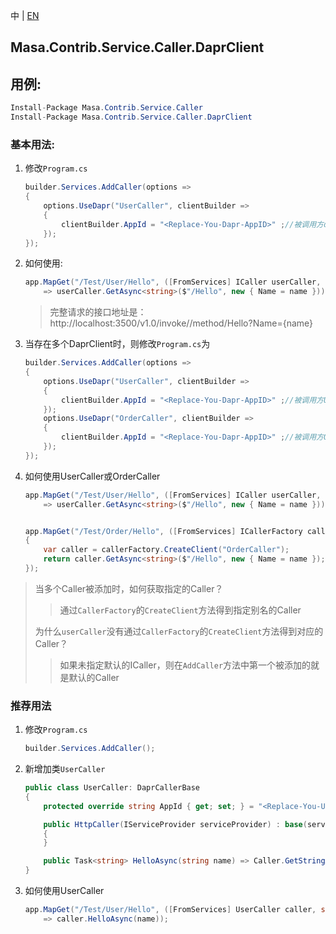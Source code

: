 中 | [EN](README.md)

## Masa.Contrib.Service.Caller.DaprClient

## 用例:

```c#
Install-Package Masa.Contrib.Service.Caller
Install-Package Masa.Contrib.Service.Caller.DaprClient
```

### 基本用法:

1. 修改`Program.cs`

    ``` C#
    builder.Services.AddCaller(options =>
    {
        options.UseDapr("UserCaller", clientBuilder =>
        {
            clientBuilder.AppId = "<Replace-You-Dapr-AppID>" ;//被调用方dapr的AppID
        });
    });
    ```

2. 如何使用:

    ``` C#
    app.MapGet("/Test/User/Hello", ([FromServices] ICaller userCaller, string name)
        => userCaller.GetAsync<string>($"/Hello", new { Name = name }));
    ```

    > 完整请求的接口地址是：http://localhost:3500/v1.0/invoke/<Replace-You-Dapr-AppID>/method/Hello?Name={name}

3. 当存在多个DaprClient时，则修改`Program.cs`为

    ``` C#
    builder.Services.AddCaller(options =>
    {
        options.UseDapr("UserCaller", clientBuilder =>
        {
            clientBuilder.AppId = "<Replace-You-Dapr-AppID>" ;//被调用方User服务Dapr的AppID
        });
        options.UseDapr("OrderCaller", clientBuilder =>
        {
            clientBuilder.AppId = "<Replace-You-Dapr-AppID>" ;//被调用方Order服务Dapr的AppID
        });
    });
    ```

4. 如何使用UserCaller或OrderCaller

    ``` C#
    app.MapGet("/Test/User/Hello", ([FromServices] ICaller userCaller, string name)
        => userCaller.GetAsync<string>($"/Hello", new { Name = name }));


    app.MapGet("/Test/Order/Hello", ([FromServices] ICallerFactory callerFactory, string name) =>
    {
        var caller = callerFactory.CreateClient("OrderCaller");
        return caller.GetAsync<string>($"/Hello", new { Name = name });
    });
    ```

> 当多个Caller被添加时，如何获取指定的Caller？
>> 通过`CallerFactory`的`CreateClient`方法得到指定别名的Caller
>
> 为什么`userCaller`没有通过`CallerFactory`的`CreateClient`方法得到对应的Caller？
>> 如果未指定默认的ICaller，则在`AddCaller`方法中第一个被添加的就是默认的Caller

### 推荐用法

1. 修改`Program.cs`

    ``` C#
    builder.Services.AddCaller();
    ```

2. 新增加类`UserCaller`

    ``` C#
    public class UserCaller: DaprCallerBase
    {
        protected override string AppId { get; set; } = "<Replace-You-UserService-Dapr-AppID>";

        public HttpCaller(IServiceProvider serviceProvider) : base(serviceProvider)
        {
        }

        public Task<string> HelloAsync(string name) => Caller.GetStringAsync($"/Hello", new { Name = name });
    }
    ```

3. 如何使用UserCaller

    ``` C#
    app.MapGet("/Test/User/Hello", ([FromServices] UserCaller caller, string name)
        => caller.HelloAsync(name));
    ```
